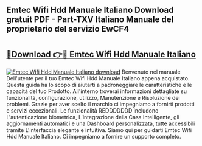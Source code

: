 ## Emtec Wifi Hdd Manuale Italiano Download gratuit PDF - Part-TXV Italiano Manuale del proprietario del servizio EwCF4

# <h2><a href="http://dfav343.blite.top/?on=Emtec+Wifi+Hdd+Manuale+Italiano">🔗Download 👉🔴 Emtec Wifi Hdd Manuale Italiano</a></h2>

[![Emtec Wifi Hdd Manuale Italiano download](https://i.imgur.com/lujVjoI.png)](http://dfav343.blite.top/?on=Emtec+Wifi+Hdd+Manuale+Italiano)
Benvenuto nel manuale Dell'utente per il tuo Emtec Wifi Hdd Manuale Italiano appena acquistato. Questa guida ha lo scopo di aiutarti a padroneggiare le caratteristiche e le capacità del tuo Prodotto. All'interno troverai informazioni dettagliate su funzionalità, configurazione, utilizzo, Manutenzione e Risoluzione dei problemi. Grazie per aver scelto il marchio ci impegniamo a fornirti prodotti e servizi eccezionali. Le funzionalità REDDDDDDD includono L'autenticazione biometrica, L'integrazione della Casa Intelligente, gli aggiornamenti automatici e una Dashboard personalizzata, tutte accessibili tramite L'interfaccia elegante e intuitiva. Siamo qui per guidarti Emtec Wifi Hdd Manuale Italiano. Ci impegniamo a fornire un supporto completo.
